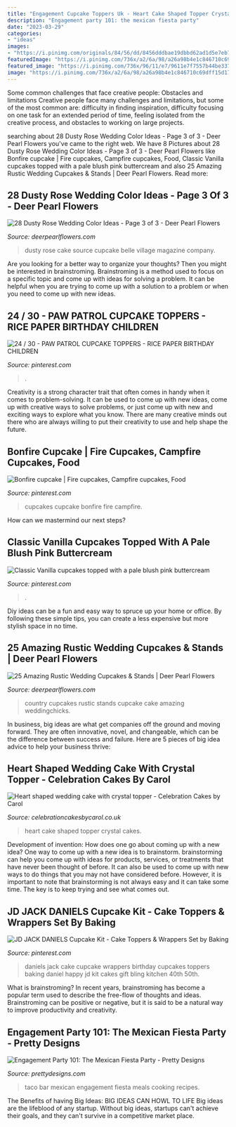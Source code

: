 ```yaml
---
title: "Engagement Cupcake Toppers Uk - Heart Cake Shaped Topper Crystal Cakes"
description: "Engagement party 101: the mexican fiesta party"
date: "2023-03-29"
categories:
- "ideas"
images:
- "https://i.pinimg.com/originals/84/56/dd/8456dddbae19dbbd62ad1d5e7eb746ec.jpg"
featuredImage: "https://i.pinimg.com/736x/a2/6a/98/a26a98b4e1c846710c69dff15d17e217--jack-daniels-cupcakes-jack-daniels-cake.jpg"
featured_image: "https://i.pinimg.com/736x/96/11/e7/9611e7f7557b44be3373f74ae256635c--camp-fire-fire-fire.jpg"
image: "https://i.pinimg.com/736x/a2/6a/98/a26a98b4e1c846710c69dff15d17e217--jack-daniels-cupcakes-jack-daniels-cake.jpg"
---
```



Some common challenges that face creative people: Obstacles and limitations
Creative people face many challenges and limitations, but some of the most common are: difficulty in finding inspiration, difficulty focusing on one task for an extended period of time, feeling isolated from the creative process, and obstacles to working on large projects.

	

		
searching about 28 Dusty Rose Wedding Color Ideas - Page 3 of 3 - Deer Pearl Flowers you've came to the right web. We have 8 Pictures about 28 Dusty Rose Wedding Color Ideas - Page 3 of 3 - Deer Pearl Flowers like Bonfire cupcake | Fire cupcakes, Campfire cupcakes, Food, Classic Vanilla cupcakes topped with a pale blush pink buttercream and also 25 Amazing Rustic Wedding Cupcakes &amp; Stands | Deer Pearl Flowers. Read more:
		
    
## 28 Dusty Rose Wedding Color Ideas - Page 3 Of 3 - Deer Pearl Flowers

<img loading=lazy src="https://www.deerpearlflowers.com/wp-content/uploads/2017/07/vintage-dusty-rose-wedding-cake.jpg" onerror="this.onerror=null;this.src='https://tse1.mm.bing.net/th?id=OIP.7qRjG4_DhQLJUKsyZqi40gHaLF&amp;pid=15.1';" alt="28 Dusty Rose Wedding Color Ideas - Page 3 of 3 - Deer Pearl Flowers">

_Source: deerpearlflowers.com_

>dusty rose cake source cupcake belle village magazine company. 

	

Are you looking for a better way to organize your thoughts? Then you might be interested in brainstroming. Brainstroming is a method used to focus on a specific topic and come up with ideas for solving a problem. It can be helpful when you are trying to come up with a solution to a problem or when you need to come up with new ideas.

    
## 24 / 30 - PAW PATROL CUPCAKE TOPPERS - RICE PAPER BIRTHDAY CHILDREN

<img loading=lazy src="https://i.pinimg.com/736x/22/70/32/2270328484ff5b43b2e8d6c05f93454c.jpg" onerror="this.onerror=null;this.src='https://tse2.mm.bing.net/th?id=OIP.P6mf8J4RqLRbR7iAeL9bogHaF-&amp;pid=15.1';" alt="24 / 30 - PAW PATROL CUPCAKE TOPPERS - RICE PAPER BIRTHDAY CHILDREN">

_Source: pinterest.com_

>. 

	

Creativity is a strong character trait that often comes in handy when it comes to problem-solving. It can be used to come up with new ideas, come up with creative ways to solve problems, or just come up with new and exciting ways to explore what you know. There are many creative minds out there who are always willing to put their creativity to use and help shape the future.

    
## Bonfire Cupcake | Fire Cupcakes, Campfire Cupcakes, Food

<img loading=lazy src="https://i.pinimg.com/736x/96/11/e7/9611e7f7557b44be3373f74ae256635c--camp-fire-fire-fire.jpg" onerror="this.onerror=null;this.src='https://tse2.mm.bing.net/th?id=OIP.qtDhcTjLRtDen7rz_f1EFAHaLH&amp;pid=15.1';" alt="Bonfire cupcake | Fire cupcakes, Campfire cupcakes, Food">

_Source: pinterest.com_

>cupcakes cupcake bonfire fire campfire. 

	

How can we mastermind our next steps?

    
## Classic Vanilla Cupcakes Topped With A Pale Blush Pink Buttercream

<img loading=lazy src="https://i.pinimg.com/originals/84/56/dd/8456dddbae19dbbd62ad1d5e7eb746ec.jpg" onerror="this.onerror=null;this.src='https://tse3.mm.bing.net/th?id=OIP.KlnekFYK4Evoe_kM7abJUQHaJ4&amp;pid=15.1';" alt="Classic Vanilla cupcakes topped with a pale blush pink buttercream">

_Source: pinterest.com_

>. 

	

Diy ideas can be a fun and easy way to spruce up your home or office. By following these simple tips, you can create a less expensive but more stylish space in no time.

    
## 25 Amazing Rustic Wedding Cupcakes &amp; Stands | Deer Pearl Flowers

<img loading=lazy src="http://www.deerpearlflowers.com/wp-content/uploads/2015/03/vintage-country-wedding-cake-and-cupcake.jpg" onerror="this.onerror=null;this.src='https://tse1.mm.bing.net/th?id=OIP.tIh594Z8OEl4Md5UvgcGPQHaLG&amp;pid=15.1';" alt="25 Amazing Rustic Wedding Cupcakes &amp; Stands | Deer Pearl Flowers">

_Source: deerpearlflowers.com_

>country cupcakes rustic stands cupcake cake amazing weddingchicks. 

	

In business, big ideas are what get companies off the ground and moving forward. They are often innovative, novel, and changeable, which can be the difference between success and failure. Here are 5 pieces of big idea advice to help your business thrive:

    
## Heart Shaped Wedding Cake With Crystal Topper - Celebration Cakes By Carol

<img loading=lazy src="http://www.celebrationcakesbycarol.co.uk/253-thickbox_default/heart-shaped-wedding-cake-with-crystal-topper.jpg" onerror="this.onerror=null;this.src='https://tse4.mm.bing.net/th?id=OIP.Qkbowr10dAJvuLJ2MORwQAHaHa&amp;pid=15.1';" alt="Heart shaped wedding cake with crystal topper - Celebration Cakes by Carol">

_Source: celebrationcakesbycarol.co.uk_

>heart cake shaped topper crystal cakes. 

	

Development of invention: How does one go about coming up with a new idea?
One way to come up with a new idea is to brainstorm. brainstorming can help you come up with ideas for products, services, or treatments that have never been thought of before. It can also be used to come up with new ways to do things that you may not have considered before. However, it is important to note that brainstorming is not always easy and it can take some time. The key is to keep trying and see what comes out.

    
## JD JACK DANIELS Cupcake Kit - Cake Toppers &amp; Wrappers Set By Baking

<img loading=lazy src="https://i.pinimg.com/736x/a2/6a/98/a26a98b4e1c846710c69dff15d17e217--jack-daniels-cupcakes-jack-daniels-cake.jpg" onerror="this.onerror=null;this.src='https://tse3.mm.bing.net/th?id=OIP.cs1JEO4WNVU4I-zpZ1xC0wAAAA&amp;pid=15.1';" alt="JD JACK DANIELS Cupcake Kit - Cake Toppers &amp; Wrappers Set by Baking">

_Source: pinterest.com_

>daniels jack cake cupcake wrappers birthday cupcakes toppers baking daniel happy jd kit cakes gift bling kitchen 40th 50th. 

	

What is brainstroming?
In recent years, brainstroming has become a popular term used to describe the free-flow of thoughts and ideas. Brainstroming can be positive or negative, but it is said to be a natural way to improve productivity and creativity.

    
## Engagement Party 101: The Mexican Fiesta Party - Pretty Designs

<img loading=lazy src="http://www.prettydesigns.com/wp-content/uploads/2016/09/taco-bar-guide.jpg" onerror="this.onerror=null;this.src='https://tse3.mm.bing.net/th?id=OIP.fNT-btkkRkViP6VMx2-bYQAAAA&amp;pid=15.1';" alt="Engagement Party 101: The Mexican Fiesta Party - Pretty Designs">

_Source: prettydesigns.com_

>taco bar mexican engagement fiesta meals cooking recipes. 

	

The Benefits of having Big Ideas:
BIG IDEAS CAN HOWL TO LIFE
Big ideas are the lifeblood of any startup. Without big ideas, startups can't achieve their goals, and they can't survive in a competitive market place.

